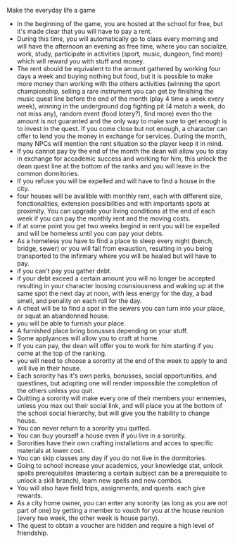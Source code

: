 Make the everyday life a game

 * In the beginning of the game, you are hosted at the school for free, but it's made clear that you will have to pay a rent. 
 * During this time, you will automatically go to class every morning and will have the afternoon an evening as free time, where you can socialize, work, study, participate in activities (sport, music, dungeon, find more) which will reward you with stuff and money. 
 * The rent should be equivalent to the amount gathered by working four days a week and buying nothing but food, but it is possible to make more money than working with the others activities (winning the sport championship, selling a rare instrument you can get by finishing the music quest line before the end of the month (play 4 time a week every week), winning in the underground dog fighting pit (4 match a week, do not miss any), random event (food lotery?), find more) even tho the amount is not guaranted and the only way to make sure to get enough is to invest in the quest. If you come close but not enough, a character can offer to lend you the money in exchange for services. During the month, many NPCs will mention the rent situation so the player keep it in mind. 
 * If you cannot pay by the end of the month the dean will allow you to stay in exchange for accademic success and working for him, this unlock the dean quest line at the bottom of the ranks and you will leave in the common dormitories. 
 * If you refuse you will be expelled and will have to find a house in the city. 
 * four houses will be availible with monthly rent, each with different size, fonctionalities, extension possibilities and with importants spots at proximity. You can upgrade your living conditions at the end of each week if you can pay the monthly rent and the moving costs. 
 * If at some point you get two weeks begind in rent you will be expelled and will be homeless until you can pay your debts. 
 * As a homeless you have to find a place to sleep every night (bench, bridge, sewer) or you will fall from exaustion, resulting in you being transported  to the infirmary where you will be healed but will have to pay. 
 * if you can't pay you gather debt. 
 * if your debt exceed a certain amount you will no longer be accepted resulting in your character loosing counsiousness and waking up at the same spot the next day at noon, with less energy for the day, a bad smell, and penality on each roll for the day. 
 * A cheat will be to find a spot in the sewers you can turn into your place, or squat an abandonned house. 
 * you will be able to furnish your place. 
 * A furnished place bring bonusses depending on your stuff. 
 * Some applyances will allow you to craft at home. 
 * If you can pay, the dean will offer you to work for him starting if you come at the top of the ranking. 
 * you will need to choose a sorority at the end of the week to apply to and will live in their house. 
 * Each sorority has it's own perks, bonusses, social opportunities, and questlines, but adopting one will render impossible the completion of the others unless you quit. 
 * Quitting a sorority will make every one of their members  your ennemies, unless you max out their social link, and will place you at the bottom of the school social hierarchy, but will give you the hability to change house. 
 * You can never return to a sorority you quitted. 
 * You can buy yourself a house even if you live in a sorority. 
 * Sororities have their own crafting installations and acces to specific materials at lower cost. 
 * You can skip classes any day if you do not live in the dormitories. 
 * Going to school increase your academics, your knowledge stat, unlock spells prerequisites (mastering a certain subject can be a prerequisite to unlock a skill branch), learn new spells and new combos. 
 * You will also have field trips, assignments, and quests. each give rewards. 
 * As a city home owner, you can enter any sorority (as long as you are not part of one) by getting a member to vouch for you at the house reunion (every two week, the other week is house party). 
 * The quest to obtain a voucher are hidden and require a high level of friendship.
